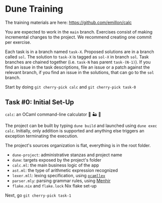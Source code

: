# Dune Training

The training materials are here: https://github.com/emillon/calc

You are expected to work in the `main` branch. Exercises consist of making
incremental changes to the project. We recommend creating one commit per
exercise.

Each task is in a branch named `task-X`. Proposed solutions are in a branch
called `sol`. The solution to `task-X` is tagged as `sol-X` in branch `sol`.
Task branches are chained together (i.e. `task-N` has parent `task-(N-1)`). If
you find an issue in the task descriptions, file an issue or a patch against the
relevant branch, if you find an issue in the solutions, that can go to the `sol`
branch.

Start by doing `git cherry-pick calc` and `git cherry-pick task-0`

## Task #0: Initial Set-Up

`calc`: an OCaml command-line calculator :1234: :desert: :camel:

The project can be built by typing `dune build` and launched using `dune exec
calc`. Initially, only addition is supported and anything else triggers an
exception terminating the execution.

The project's sources organization is flat, everything is in the root folder.
* `dune-project`: administrative stanzas and project name
* `dune`: targets exposed by the project's folder
* `calc.ml`: the main business logic of the app
* `ast.ml`: the type of arithmetic expression recognized
* `lexer.mll`: lexing specification, using [`ocamllex`](https://ocaml.org/manual/5.2/lexyacc.html)
* `parser.mly`: parsing grammar rules, using [Menhir](https://gallium.inria.fr/~fpottier/menhir/)
* `flake.nix` and `flake.lock` Nix flake set-up

Next, go `git cherry-pick task-1`

